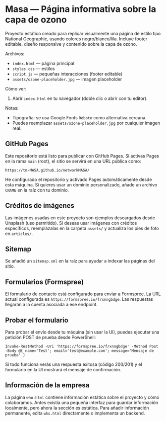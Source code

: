 # Masa — Página informativa sobre la capa de ozono

Proyecto estático creado para replicar visualmente una página de estilo tipo National Geographic, usando colores negro/blanco/lila. Incluye footer editable, diseño responsive y contenido sobre la capa de ozono.

Archivos:
- `index.html` — página principal
- `styles.css` — estilos
- `script.js` — pequeñas interacciones (footer editable)
- `assets/ozone-placeholder.jpg` — imagen placeholder

Cómo ver:
1. Abrir `index.html` en tu navegador (doble clic o abrir con tu editor).

Notas:
- Tipografía: se usa Google Fonts `Roboto` como alternativa cercana.
- Puedes reemplazar `assets/ozone-placeholder.jpg` por cualquier imagen real.

GitHub Pages
---------------
Este repositorio está listo para publicar con GitHub Pages. Si activas Pages en la rama `main` (root), el sitio se servirá en una URL pública como:

	https://tm-MASA.github.io/networkMASA/

He configurado el repositorio y activado Pages automáticamente desde esta máquina. Si quieres usar un dominio personalizado, añade un archivo `CNAME` en la raíz con tu dominio.

Créditos de imágenes
-------------------
Las imágenes usadas en este proyecto son ejemplos descargados desde Unsplash (uso permitido). Si deseas usar imágenes con créditos específicos, reemplázalas en la carpeta `assets/` y actualiza los pies de foto en `articles/`.

Sitemap
-------
Se añadió un `sitemap.xml` en la raíz para ayudar a indexar las páginas del sitio.

Formularios (Formspree)
-----------------------
El formulario de contacto está configurado para enviar a Formspree. La URL actual configurada es `https://formspree.io/f/xnngbdge`. Las respuestas llegarán a la cuenta asociada a ese endpoint.

Probar el formulario
--------------------
Para probar el envío desde tu máquina (sin usar la UI), puedes ejecutar una petición POST de prueba desde PowerShell:

	Invoke-RestMethod -Uri 'https://formspree.io/f/xnngbdge' -Method Post -Body @{ name='Test'; email='test@example.com'; message='Mensaje de prueba' }

Si todo funciona verás una respuesta exitosa (código 200/201) y el formulario en la UI mostrará el mensaje de confirmación.

Información de la empresa
------------------------
La página `who.html` contiene información estática sobre el proyecto y cómo colaboramos. Antes existía una pequeña interfaz para guardar información localmente, pero ahora la sección es estática. Para añadir información permanente, edita `who.html` directamente o implementa un backend.
